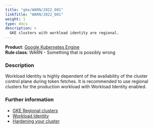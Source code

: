 ```yaml
---
title: "gke/WARN/2022_001"
linkTitle: "WARN/2022_001"
weight: 1
type: docs
description: >
  GKE clusters with workload identity are regional.
---
```


**Product**: [Google Kubernetes Engine](https://cloud.google.com/kubernetes-engine)\
**Rule class**: WARN - Something that is possibly wrong

### Description

Workload Identity is highly dependent of the availability of the cluster control
plane during token fetches. It is recommended to use regional clusters for the
production workload with Workload Identity enabled.

### Further information

- [GKE Regional clusters](https://cloud.google.com/kubernetes-engine/docs/concepts/regional-clusters)
- [Workload Identity](https://cloud.google.com/kubernetes-engine/docs/how-to/workload-identity)
- [Hardening your cluster](https://cloud.google.com/kubernetes-engine/docs/how-to/hardening-your-cluster#workload_identity)

